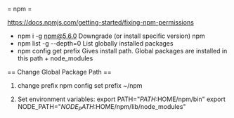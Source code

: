 = npm =

https://docs.npmjs.com/getting-started/fixing-npm-permissions


* npm i -g npm@5.6.0
Downgrade (or install specific version) npm
* npm list -g --depth=0
List globally installed packages
* npm config get prefix
Gives install path. Global packages are installed in this path + node_modules


== Change Global Package Path ==
1. change prefix
npm config set prefix ~/npm

2. Set environment variables:
export PATH="$PATH:$HOME/npm/bin"
export NODE_PATH="$NODE_PATH:$HOME/npm/lib/node_modules"

